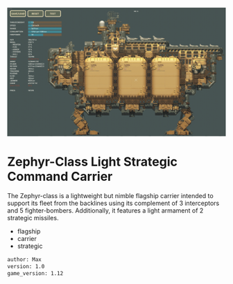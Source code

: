![](Zephyr.png)
# Zephyr-Class Light Strategic Command Carrier
The Zephyr-class is a lightweight but nimble flagship carrier intended to support its fleet from the backlines using its complement of 3 interceptors and 5 fighter-bombers. Additionally, it features a light armament of 2 strategic missiles.

- flagship
- carrier
- strategic

```
author: Max
version: 1.0
game_version: 1.12
```
